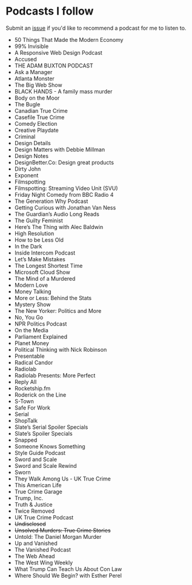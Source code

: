 # Podcasts I follow

Submit an [issue](https://github.com/yaili/podcasts/issues/new) if you'd like to recommend a podcast for me to listen to.

- 50 Things That Made the Modern Economy
- 99% Invisible
- A Responsive Web Design Podcast
- Accused
- THE ADAM BUXTON PODCAST
- Ask a Manager
- Atlanta Monster
- The Big Web Show
- BLACK HANDS - A family mass murder
- Body on the Moor
- The Bugle
- Canadian True Crime
- Casefile True Crime
- Comedy Election 
- Creative Playdate
- Criminal
- Design Details
- Design Matters with Debbie Millman 
- Design Notes
- DesignBetter.Co: Design great products
- Dirty John
- Exponent
- Filmspotting
- Filmspotting: Streaming Video Unit (SVU)
- Friday Night Comedy from BBC Radio 4
- The Generation Why Podcast
- Getting Curious with Jonathan Van Ness
- The Guardian’s Audio Long Reads
- The Guilty Feminist
- Here’s The Thing with Alec Baldwin
- High Resolution
- How to be Less Old
- In the Dark
- Inside Intercom Podcast
- Let’s Make Mistakes
- The Longest Shortest Time
- Microsoft Cloud Show
- The Mind of a Murdered
- Modern Love
- Money Talking
- More or Less: Behind the Stats
- Mystery Show
- The New Yorker: Politics and More
- No, You Go
- NPR Politics Podcast
- On the Media
- Parliament Explained
- Planet Money
- Political Thinking with Nick Robinson 
- Presentable
- Radical Candor
- Radiolab
- Radiolab Presents: More Perfect
- Reply All
- Rocketship.fm
- Roderick on the Line
- S-Town
- Safe For Work
- Serial
- ShopTalk
- Slate’s Serial Spoiler Specials
- Slate’s Spoiler Specials
- Snapped
- Someone Knows Something
- Style Guide Podcast
- Sword and Scale
- Sword and Scale Rewind
- Sworn
- They Walk Among Us - UK True Crime
- This American Life
- True Crime Garage
- Trump, Inc.
- Truth & Justice
- Twice Removed
- UK True Crime Podcast
- ~~Undisclosed~~
- ~~Unsolved Murders: True Crime Stories~~
- Untold: The Daniel Morgan Murder
- Up and Vanished
- The Vanished Podcast
- The Web Ahead
- The West Wing Weekly
- What Trump Can Teach Us About Con Law
- Where Should We Begin? with Esther Perel
